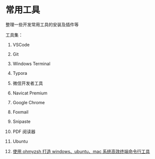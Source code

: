 # 常用工具

整理一些开发常用工具的安装及插件等

工具集：

1. VSCode
2. Git
3. Windows Terminal
4. Typora
5. 微信开发者工具
6. Navicat Premium
7. Google Chrome
8. Foxmail
9. Snipaste
10. PDF 阅读器
11. Ubuntu

12. [使用 ohmyzsh 打造 windows、ubuntu、mac 系统高效终端命令行工具](https://mp.weixin.qq.com/s/MHngeDABRV3z2HmN5DRrEw)
